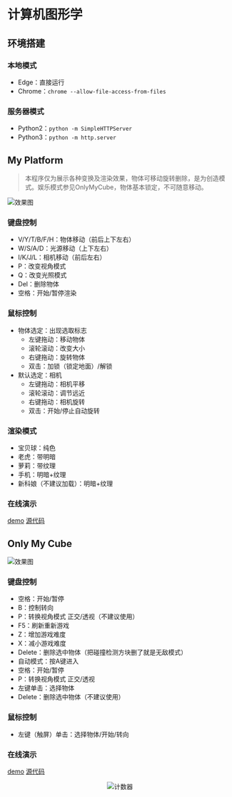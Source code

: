 # 计算机图形学

## 环境搭建

### 本地模式
- Edge：直接运行
- Chrome：`chrome --allow-file-access-from-files`

### 服务器模式
- Python2：`python -m SimpleHTTPServer`
- Python3：`python -m http.server`

## My Platform
> 本程序仅为展示各种变换及渲染效果，物体可移动旋转删除，是为创造模式。娱乐模式参见OnlyMyCube，物体基本锁定，不可随意移动。

![效果图](http://m.qpic.cn/psc?/V11as4g42Pug3I/I4FpFoYXzdFm.OkebEsY*lJYietdUjRnW4Hj0WEA2ehW0u1XLm2jODItMitatOjB2Erf*bPju9SJ0UcsXUcs3TWpG*syrD.WGXN69oYvqNU!/b)

### 键盘控制
* V/Y/T/B/F/H：物体移动（前后上下左右）
* W/S/A/D：光源移动（上下左右）
* I/K/J/L：相机移动（前后左右）
* P：改变视角模式
* Q：改变光照模式
* Del：删除物体
* 空格：开始/暂停渲染

### 鼠标控制
* 物体选定：出现选取标志
	* 左键拖动：移动物体
	* 滚轮滚动：改变大小
	* 右键拖动：旋转物体
	* 双击：加锁（锁定地面）/解锁
* 默认选定：相机
	* 左键拖动：相机平移
	* 滚轮滚动：调节远近
	* 右键拖动：相机旋转
	* 双击：开始/停止自动旋转

### 渲染模式
* 宝贝球：纯色
* 老虎：带明暗
* 萝莉：带纹理
* 手机：明暗+纹理
* 新科娘（不建议加载）：明暗+纹理

### 在线演示

[demo](https://zhengbili.github.io/programs/ComputerGraphics/MyPlatform/MyPlatform.html)
[源代码](https://github.com/zhengbili/zhengbili.github.io/blob/master/programs/ComputerGraphics/MyPlatform/)

## Only My Cube

![效果图](http://m.qpic.cn/psc?/V11as4g42Pug3I/I4FpFoYXzdFm.OkebEsY*qA0UtuIMaeAK7Mz.o2byv1*fJ3fJWxafTDYVZkeJ*Zk*VJ9m2L.qNJt*Nks1ItgN8YoWNgPK0nv5v7s*OGn0C0!/b)

### 键盘控制
* 空格：开始/暂停
* B：控制转向
* P：转换视角模式 正交/透视（不建议使用）
* F5：刷新重新游戏
* Z：增加游戏难度
* X：减小游戏难度
* Delete：删除选中物体（把碰撞检测方块删了就是无敌模式）
* 自动模式：按A键进入
* 空格：开始/暂停
* P：转换视角模式 正交/透视
* 左键单击：选择物体
* Delete：删除选中物体（不建议使用）

### 鼠标控制
* 左键（触屏）单击：选择物体/开始/转向

### 在线演示

[demo](https://zhengbili.github.io/programs/ComputerGraphics/OnlyMyCube/OnlyMyCube.html)
[源代码](https://github.com/zhengbili/zhengbili.github.io/blob/master/programs/ComputerGraphics/OnlyMyCube/)

<link rel="stylesheet" href="https://unpkg.com/gitalk/dist/gitalk.css">
<script src="https://unpkg.com/gitalk@latest/dist/gitalk.min.js"></script> 

<div id="gitalk-container"></div>     
<script type="text/javascript">
    var gitalk = new Gitalk({
    // gitalk的主要参数
      clientID: `66f501f4d72bd67e824d`,   //上面获取到的值
      clientSecret: `623a2d94e0b64b247b890d324d8a7ef902ec1ac4`,//上面获取到的值
      repo: `评论备份`,  //您刚才建立仓库的名字
      owner: 'zhengbili',   //你的GitHub用户名字
      admin: ['zhengbili'],  //你的GitHub用户的名字
      id: 'programs.ComputerGraphics', //id不能重复，如果重复就会把其他页面的评论引进来
        });
      gitalk.render('gitalk-container');
</script>

<div align="center"><img border="0" src="http://cc.amazingcounters.com/counter.php?i=3244405&c=9733528" onerror="javascript:this.src='https://www.cutercounter.com/hits.php?id=hexdaxnf&nd=6&style=11';" alt="计数器" /></div>